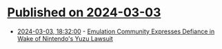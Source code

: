 # [Published on 2024-03-03](index.md)

* [2024-03-03, 18:32:00](https://soylentnews.org/article.pl?sid=24/03/03/0225204&from=rss) - [Emulation Community Expresses Defiance in Wake of Nintendo's Yuzu Lawsuit](https://soylentnews.org/article.pl?sid=24/03/03/0225204&from=rss)
